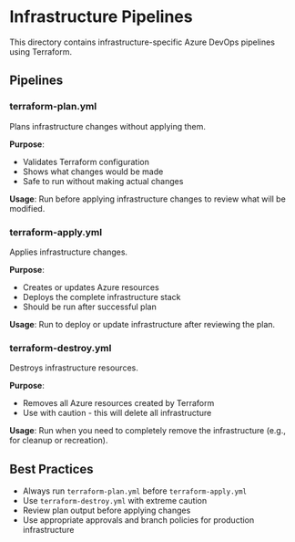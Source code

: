# Infrastructure Pipelines

This directory contains infrastructure-specific Azure DevOps pipelines using Terraform.

## Pipelines

### terraform-plan.yml
Plans infrastructure changes without applying them.

**Purpose**: 
- Validates Terraform configuration
- Shows what changes would be made
- Safe to run without making actual changes

**Usage**: Run before applying infrastructure changes to review what will be modified.

### terraform-apply.yml
Applies infrastructure changes.

**Purpose**:
- Creates or updates Azure resources
- Deploys the complete infrastructure stack
- Should be run after successful plan

**Usage**: Run to deploy or update infrastructure after reviewing the plan.

### terraform-destroy.yml
Destroys infrastructure resources.

**Purpose**:
- Removes all Azure resources created by Terraform
- Use with caution - this will delete all infrastructure

**Usage**: Run when you need to completely remove the infrastructure (e.g., for cleanup or recreation).

## Best Practices

- Always run `terraform-plan.yml` before `terraform-apply.yml`
- Use `terraform-destroy.yml` with extreme caution
- Review plan output before applying changes
- Use appropriate approvals and branch policies for production infrastructure 